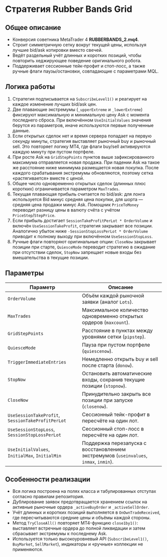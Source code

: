 # Стратегия Rubber Bands Grid

## Общее описание
- Конверсия советника MetaTrader 4 **RUBBERBANDS_2.mq4**.
- Строит симметричную сетку вокруг текущей цены, используя лучшие bid/ask котировки вместо свечей.
- Ведёт раздельный учёт длинных и коротких позиций, чтобы повторить хеджирующее поведение оригинального робота.
- Поддерживает сессионные тейк-профит и стоп-лосс, а также ручные флаги паузы/остановки, совпадающие с параметрами MQL.

## Логика работы
1. Стратегия подписывается на `SubscribeLevel1()` и реагирует на каждое изменение лучших bid/ask цен.
2. Две плавающие экстремумы (`_upperExtreme` и `_lowerExtreme`) фиксируют максимальную и минимальную цену Ask с момента последнего сброса. При включённом `UseInitialValues` значения берутся из параметров, иначе используются первые полученные данные.
3. Если открытых сделок нет и время сервера попадает на первую секунду минуты, стратегия выставляет рыночный buy и рыночный sell. Это повторяет логику MT4, где флаги buy/sell активируются каждую минуту при пустом портфеле.
4. При росте Ask на `GridStepPoints` пунктов выше зафиксированного максимума отправляется новая продажа. При падении Ask на такое же расстояние ниже минимума размещается новая покупка. После каждого срабатывания экстремумы обновляются, поэтому сетка «растягивается» вместе с ценой.
5. Общее число одновременно открытых сделок (длинных плюс коротких) ограничивается параметром `MaxTrades`.
6. Текущая плавающая прибыль считается по bid/ask: для лонга используется Bid минус средняя цена покупки, для шорта — средняя цена продажи минус Ask. Помощник `PriceToMoney` переводит разницу цены в валюту счёта с учётом `PriceStep`/`StepPrice`.
7. Если прибыль достигает `SessionTakeProfitPerLot * OrderVolume` и включён `UseSessionTakeProfit`, стратегия закрывает все позиции. Аналогично убыток ниже `-SessionStopLossPerLot * OrderVolume` приводит к полному выходу при включённом `UseSessionStopLoss`.
8. Ручные флаги повторяют оригинальные опции: `CloseNow` закрывает позиции при старте, `QuiesceMode` переводит стратегию в ожидание при отсутствии сделок, `StopNow` запрещает новые входы без вмешательства в текущие позиции.

## Параметры
| Параметр | Описание |
|----------|----------|
| `OrderVolume` | Объём каждой рыночной заявки (аналог `Lots`). |
| `MaxTrades` | Максимальное количество одновременно открытых ордеров (`maxcount`). |
| `GridStepPoints` | Расстояние в пунктах между уровнями сетки (`pipstep`). |
| `QuiesceMode` | Пауза при пустом портфеле (`quiescenow`). |
| `TriggerImmediateEntries` | Немедленно открыть buy и sell после старта (`donow`). |
| `StopNow` | Остановить автоматические входы, сохранив текущие позиции (`stopnow`). |
| `CloseNow` | Принудительно закрыть все позиции при запуске (`closenow`). |
| `UseSessionTakeProfit`, `SessionTakeProfitPerLot` | Сессионный тейк-профит в пересчёте на один лот. |
| `UseSessionStopLoss`, `SessionStopLossPerLot` | Сессионный стоп-лосс в пересчёте на один лот. |
| `UseInitialValues`, `InitialMax`, `InitialMin` | Поддержка перезапуска с восстановлением экстремумов (`useinvalues`, `inmax`, `inmin`). |

## Особенности реализации
- Вся логика построена на полях класса и табулированных отступах согласно правилам репозитория.
- Дублирование заявок предотвращается хранением ссылок на активные рыночные ордера `_activeBuyOrder` и `_activeSellOrder`.
- Учёт длинных и коротких позиций выполняется в `OnOwnTradeReceived`, где пересчитываются средние цены и объёмы каждой стороны.
- Метод `TryCloseAll()` повторяет MT4-функцию `close1by1()`: выставляет встречные ордера до полной ликвидации и затем сбрасывает экстремумы к последнему Ask.
- Используется только высокоуровневый API (`SubscribeLevel1()`, `BuyMarket`, `SellMarket`), индикаторы и «ручные» коллекции не применяются.
